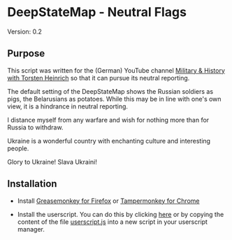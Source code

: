 # DeepStateMap - Neutral Flags
Version: 0.2

## Purpose

This script was written for the (German) YouTube channel [Military & History with Torsten Heinrich](https://www.youtube.com/@MilitarGeschichte) so that it can pursue its neutral reporting.

The default setting of the DeepStateMap shows the Russian soldiers as pigs, the Belarusians as potatoes. While this may be in line with one's own view, it is a hindrance in neutral reporting.

I distance myself from any warfare and wish for nothing more than for Russia to withdraw.

Ukraine is a wonderful country with enchanting culture and interesting people.

Glory to Ukraine! Slava Ukraini!

## Installation

* Install [Greasemonkey for Firefox](https://addons.mozilla.org/de/firefox/addon/greasemonkey/) or [Tampermonkey for Chrome](https://www.tampermonkey.net/)

* Install the userscript. You can do this by clicking [here](/userscript.js) or by copying the content of the file [userscript.js](/userscript.js) into a new script in your userscript manager.
